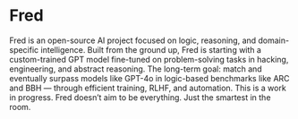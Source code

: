 # Fred
Fred is an open-source AI project focused on logic, reasoning, and domain-specific intelligence.
Built from the ground up, Fred is starting with a custom-trained GPT model fine-tuned on problem-solving tasks in hacking, engineering, and abstract reasoning.
The long-term goal: match and eventually surpass models like GPT-4o in logic-based benchmarks like ARC and BBH — through efficient training, RLHF, and automation.
This is a work in progress.
Fred doesn’t aim to be everything. Just the smartest in the room.
